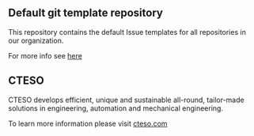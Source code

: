## Default git template repository

This repository contains the default Issue templates for all repositories in our organization.

For more info see [here](https://docs.github.com/en/communities/setting-up-your-project-for-healthy-contributions/creating-a-default-community-health-file)

## CTESO

CTESO develops efficient, unique and sustainable all-round, tailor-made solutions in engineering, automation and mechanical engineering.

To learn more information please visit [cteso.com](https://www.cteso.com)
